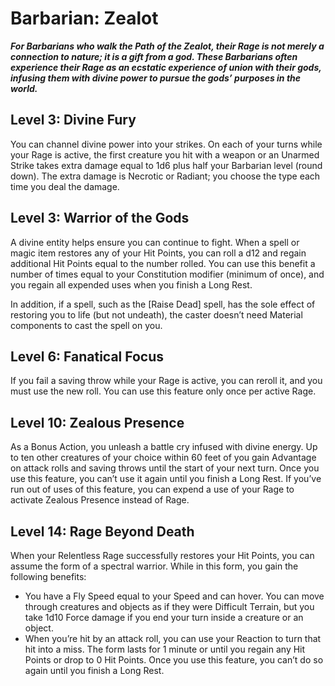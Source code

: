 # Barbarian: Zealot

***For Barbarians who walk the Path of the Zealot, their Rage is not merely a connection to nature; it is a gift from a god. These Barbarians often experience their Rage as an ecstatic experience of union with their gods, infusing them with divine power to pursue the gods’ purposes in the world.***

## Level 3: Divine Fury

You can channel divine power into your strikes. On each of your turns while your Rage is active, the first creature you hit with a weapon or an Unarmed Strike takes extra damage equal to 1d6 plus half your Barbarian level (round down). The extra damage is Necrotic or Radiant; you choose the type each time you deal the damage.

## Level 3: Warrior of the Gods

A divine entity helps ensure you can continue to fight. When a spell or magic item restores any of your Hit Points, you can roll a d12 and regain additional Hit Points equal to the number rolled. You can use this benefit a number of times equal to your Constitution modifier (minimum of once), and you regain all expended uses when you finish a Long Rest.

In addition, if a spell, such as the [Raise Dead] spell, has the sole effect of restoring you to life (but not undeath), the caster doesn’t need Material components to cast the spell on you.

## Level 6: Fanatical Focus

If you fail a saving throw while your Rage is active, you can reroll it, and you must use the new roll. You can use this feature only once per active Rage.

## Level 10: Zealous Presence

As a Bonus Action, you unleash a battle cry infused with divine energy. Up to ten other creatures of your choice within 60 feet of you gain Advantage on attack rolls and saving throws until the start of your next turn.
Once you use this feature, you can’t use it again until you finish a Long Rest. If you’ve run out of uses of this feature, you can expend a use of your Rage to activate Zealous Presence instead of Rage.

## Level 14: Rage Beyond Death

When your Relentless Rage successfully restores your Hit Points, you can assume the form of a spectral warrior. While in this form, you gain the following benefits:

- You have a Fly Speed equal to your Speed and can hover. You can move through creatures and objects as if they were Difficult Terrain, but you take 1d10 Force damage if you end your turn inside a creature or an object.
- When you’re hit by an attack roll, you can use your Reaction to turn that hit into a miss.
The form lasts for 1 minute or until you regain any Hit Points or drop to 0 Hit Points. Once you use this feature, you can’t do so again until you finish a Long Rest.

